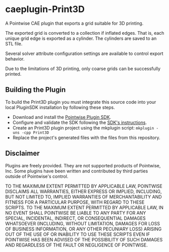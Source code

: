 # caeplugin-Print3D
A Pointwise CAE plugin that exports a grid suitable for 3D printing.

The exported grid is converted to a collection if inflated edges. That is, each unique grid edge is exported as a cylinder. The cylinders are saved to an STL file.

Several solver attribute configuration settings are available to control export behavior.

Due to the limitations of 3D printing, only coarse grids can be successfully printed.

## Building the Plugin
To build the Print3D plugin you must integrate this source code into your local PluginSDK installation by following these steps.

* Download and install the [Pointwise Plugin SDK][SDKdownload].
* Configure and validate the SDK following the [SDK's instructions][SDKdocs].
* Create an Print3D plugin project using the mkplugin script: `mkplugin -uns -cpp Print3D`
* Replace the project's generated files with the files from this repository.


## Disclaimer
Plugins are freely provided. They are not supported products of
Pointwise, Inc. Some plugins have been written and contributed by third
parties outside of Pointwise's control.

TO THE MAXIMUM EXTENT PERMITTED BY APPLICABLE LAW, POINTWISE DISCLAIMS
ALL WARRANTIES, EITHER EXPRESS OR IMPLIED, INCLUDING, BUT NOT LIMITED
TO, IMPLIED WARRANTIES OF MERCHANTABILITY AND FITNESS FOR A PARTICULAR
PURPOSE, WITH REGARD TO THESE SCRIPTS. TO THE MAXIMUM EXTENT PERMITTED
BY APPLICABLE LAW, IN NO EVENT SHALL POINTWISE BE LIABLE TO ANY PARTY
FOR ANY SPECIAL, INCIDENTAL, INDIRECT, OR CONSEQUENTIAL DAMAGES
WHATSOEVER (INCLUDING, WITHOUT LIMITATION, DAMAGES FOR LOSS OF BUSINESS
INFORMATION, OR ANY OTHER PECUNIARY LOSS) ARISING OUT OF THE USE OF OR
INABILITY TO USE THESE SCRIPTS EVEN IF POINTWISE HAS BEEN ADVISED OF THE
POSSIBILITY OF SUCH DAMAGES AND REGARDLESS OF THE FAULT OR NEGLIGENCE OF
POINTWISE.

[Print3Dlogo]: https://raw.github.com/dbgarlisch/CaeUnsPrint3D/master/Print3D_icon.png  "Print3D Logo"
[Print3Dwiki]: http://Print3D.wikispaces.com/
[Print3Dwikipedia]: http://en.wikipedia.org/wiki/Additive_Manufacturing_File_Format
[SDKdocs]: http://www.pointwise.com/plugins
[SDKdownload]: http://www.pointwise.com/plugins/#sdk_downloads
